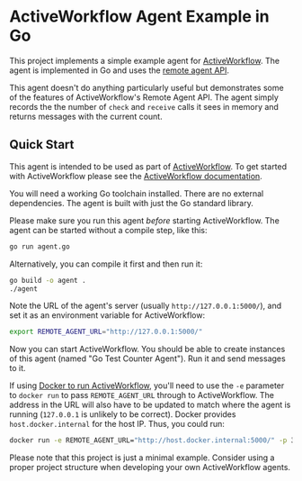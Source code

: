 # ActiveWorkflow Agent Example in Go

This project implements a simple example agent for [ActiveWorkflow](https://github.com/automaticmode/active_workflow).
The agent is implemented in Go and uses the [remote agent API](https://docs.activeworkflow.org/remote-agent-api).

This agent doesn't do anything particularly useful but demonstrates some of the
features of ActiveWorkflow's Remote Agent API. The agent simply records the the
number of `check` and `receive` calls it sees in memory and returns messages
with the current count.

## Quick Start

This agent is intended to be used as part of [ActiveWorkflow](https://github.com/automaticmode/active_workflow).
To get started with ActiveWorkflow please see the [ActiveWorkflow documentation](https://docs.activeworkflow.org/).

You will need a working Go toolchain installed. There are no external
dependencies. The agent is built with just the Go standard library.

Please make sure you run this agent *before* starting ActiveWorkflow.  The
agent can be started without a compile step, like this:

```sh
go run agent.go
```

Alternatively, you can compile it first and then run it:

```sh
go build -o agent .
./agent
```

Note the URL of the agent's server (usually `http://127.0.0.1:5000/`), and set
it as an environment variable for ActiveWorkflow:

```sh
export REMOTE_AGENT_URL="http://127.0.0.1:5000/"
```
Now you can start ActiveWorkflow. You should be able to create instances of
this agent (named "Go Test Counter Agent"). Run it and send messages to it.

If using [Docker to run ActiveWorkflow](https://docs.activeworkflow.org/#running-locally-with-docker),
you'll need to use the `-e` parameter to `docker run` to pass `REMOTE_AGENT_URL` through
to ActiveWorkflow. The address in the URL will also have to be updated to match where the agent
is running (`127.0.0.1` is unlikely to be correct). Docker provides `host.docker.internal` for the host IP.
Thus, you could run:
```sh
docker run -e REMOTE_AGENT_URL="http://host.docker.internal:5000/" -p 3000:3000 --rm automaticmode/active_workflow
```

Please note that this project is just a minimal example. Consider using a
proper project structure when developing your own ActiveWorkflow agents.
